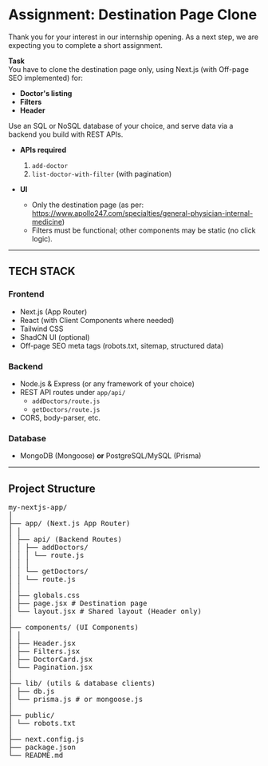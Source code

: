 #  Assignment: Destination Page Clone

Thank you for your interest in our internship opening. As a next step, we are expecting you to complete a short assignment.

**Task**  
You have to clone the destination page only, using Next.js (with Off-page SEO implemented) for:

- **Doctor's listing**  
- **Filters**  
- **Header**

Use an SQL or NoSQL database of your choice, and serve data via a backend you build with REST APIs.

- **APIs required**  
  1. `add-doctor`  
  2. `list-doctor-with-filter` (with pagination)

- **UI**  
  - Only the destination page (as per: https://www.apollo247.com/specialties/general-physician-internal-medicine)  
  - Filters must be functional; other components may be static (no click logic).

---

## TECH STACK

### Frontend
- Next.js (App Router)
- React (with Client Components where needed)
- Tailwind CSS
- ShadCN UI (optional)
- Off-page SEO meta tags (robots.txt, sitemap, structured data)

### Backend
- Node.js & Express (or any framework of your choice)
- REST API routes under `app/api/`
  - `addDoctors/route.js`
  - `getDoctors/route.js`
- CORS, body-parser, etc.

### Database
- MongoDB (Mongoose) **or** PostgreSQL/MySQL (Prisma)

---

## Project Structure
<pre>
my-nextjs-app/
│
├── app/ (Next.js App Router)
│ │
│ ├── api/ (Backend Routes)
│ │ ├── addDoctors/
│ │ │ └── route.js
│ │ │
│ │ └── getDoctors/
│ │ └── route.js
│ │
│ ├── globals.css
│ ├── page.jsx # Destination page
│ └── layout.jsx # Shared layout (Header only)
│
├── components/ (UI Components)
│ │
│ ├── Header.jsx
│ ├── Filters.jsx
│ ├── DoctorCard.jsx
│ └── Pagination.jsx
│
├── lib/ (utils & database clients)
│ ├── db.js
│ └── prisma.js # or mongoose.js
│
├── public/
│ └── robots.txt
│
├── next.config.js
├── package.json
└── README.md
</pre>
